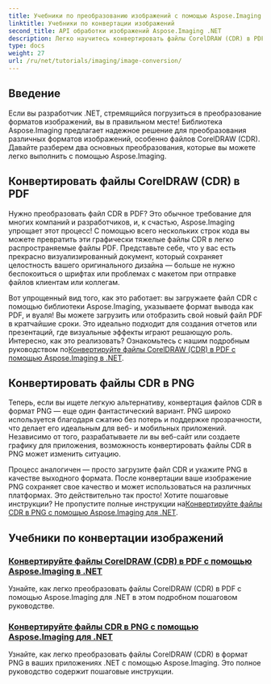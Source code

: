 ```yaml
---
title: Учебники по преобразованию изображений с помощью Aspose.Imaging для .NET
linktitle: Учебники по конвертации изображений
second_title: API обработки изображений Aspose.Imaging .NET
description: Легко научитесь конвертировать файлы CorelDRAW (CDR) в PDF и PNG с помощью подробных учебных пособий Aspose.Imaging, разработанных специально для разработчиков .NET.
type: docs
weight: 27
url: /ru/net/tutorials/imaging/image-conversion/
---
```

## Введение

Если вы разработчик .NET, стремящийся погрузиться в преобразование форматов изображений, вы в правильном месте! Библиотека Aspose.Imaging предлагает надежное решение для преобразования различных форматов изображений, особенно файлов CorelDRAW (CDR). Давайте разберем два основных преобразования, которые вы можете легко выполнить с помощью Aspose.Imaging.

## Конвертировать файлы CorelDRAW (CDR) в PDF

Нужно преобразовать файл CDR в PDF? Это обычное требование для многих компаний и разработчиков, и, к счастью, Aspose.Imaging упрощает этот процесс! С помощью всего нескольких строк кода вы можете превратить эти графически тяжелые файлы CDR в легко распространяемые файлы PDF. Представьте себе, что у вас есть прекрасно визуализированный документ, который сохраняет целостность вашего оригинального дизайна — больше не нужно беспокоиться о шрифтах или проблемах с макетом при отправке файлов клиентам или коллегам. 

 Вот упрощенный вид того, как это работает: вы загружаете файл CDR с помощью библиотеки Aspose.Imaging, указываете формат вывода как PDF, и вуаля! Вы можете загрузить или отобразить свой новый файл PDF в кратчайшие сроки. Это идеально подходит для создания отчетов или презентаций, где визуальные эффекты играют решающую роль. Интересно, как это реализовать? Ознакомьтесь с нашим подробным руководством по[Конвертируйте файлы CorelDRAW (CDR) в PDF с помощью Aspose.Imaging в .NET](./convert-cdr-files-to-pdf/).

## Конвертировать файлы CDR в PNG

Теперь, если вы ищете легкую альтернативу, конвертация файлов CDR в формат PNG — еще один фантастический вариант. PNG широко используется благодаря сжатию без потерь и поддержке прозрачности, что делает его идеальным для веб- и мобильных приложений. Независимо от того, разрабатываете ли вы веб-сайт или создаете графику для приложения, возможность конвертировать файлы CDR в PNG может изменить ситуацию.

 Процесс аналогичен — просто загрузите файл CDR и укажите PNG в качестве выходного формата. После конвертации ваше изображение PNG сохраняет свое качество и может использоваться на различных платформах. Это действительно так просто! Хотите пошаговые инструкции? Не пропустите полные инструкции на[Конвертируйте файлы CDR в PNG с помощью Aspose.Imaging для .NET](./convert-cdr-files-to-png/).

## Учебники по конвертации изображений
### [Конвертируйте файлы CorelDRAW (CDR) в PDF с помощью Aspose.Imaging в .NET](./convert-cdr-files-to-pdf/)
Узнайте, как легко преобразовать файлы CorelDRAW (CDR) в PDF с помощью Aspose.Imaging для .NET в этом подробном пошаговом руководстве.
### [Конвертируйте файлы CDR в PNG с помощью Aspose.Imaging для .NET](./convert-cdr-files-to-png/)
Узнайте, как легко преобразовать файлы CorelDRAW (CDR) в формат PNG в ваших приложениях .NET с помощью Aspose.Imaging. Это полное руководство содержит пошаговые инструкции.